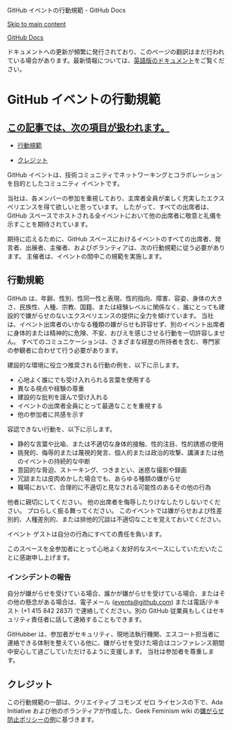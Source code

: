 GitHub イベントの行動規範 - GitHub Docs

[Skip to main content](#main-content)

[](/ja)[GitHub Docs](/ja)

ドキュメントへの更新が頻繁に発行されており、このページの翻訳はまだ行われている場合があります。最新情報については、[英語版のドキュメント](/en)をご覧ください。

GitHub イベントの行動規範
==========

[この記事では、次の項目が扱われます。](/site-policy/github-terms/github-event-code-of-conduct#in-this-article)
----------

* [行動規範](#行動規範)

* [クレジット](#クレジット)

GitHub イベントは、技術コミュニティでネットワーキングとコラボレーションを目的としたコミュニティ イベントです。

当社は、各メンバーの参加を重視しており、主席者全員が楽しく充実したエクスペリエンスを得て欲しいと思っています。 したがって、すべての出席者は、GitHub スペースでホストされる全イベントにおいて他の出席者に敬意と礼儀を示すことを期待されています。

期待に応えるために、GitHub スペースにおけるイベントのすべての出席者、発言者、出展者、主催者、およびボランティアは、次の行動規範に従う必要があります。 主催者は、イベントの間中この規範を実施します。

[](#行動規範)[]()行動規範
----------

GitHub は、年齢、性別、性同一性と表現、性的指向、障害、容姿、身体の大きさ、民族性、人種、宗教、国籍、または経験レベルに関係なく、誰にとっても建設的で嫌がらせのないエクスペリエンスの提供に全力を傾けています。 当社は、イベント出席者のいかなる種類の嫌がらせも許容せず、別のイベント出席者に身体的または精神的に危険、不安、おびえを感じさせる行動を一切許容しません。 すべてのコミュニケーションは、さまざまな経歴の所持者を含む、専門家の参観者に合わせて行う必要があります。

建設的な環境に役立つ推奨される行動の例を、以下に示します。

* 心地よく誰にでも受け入れられる言葉を使用する
* 異なる視点や経験の尊重
* 建設的な批判を謹んで受け入れる
* イベントの出席者全員にとって最適なことを重視する
* 他の参加者に共感を示す

容認できない行動を、以下に示します。

* 静的な言葉や比喩、または不適切な身体的接触、性的注目、性的誘惑の使用
* 挑発的、侮辱的または蔑視的発言、個人的または政治的攻撃、講演または他のイベントの持続的な中断
* 意図的な脅迫、ストーキング、つきまとい、迷惑な撮影や録画
* 冗談または皮肉めかした場合でも、あらゆる種類の嫌がらせ
* 職場において、合理的に不適切と見なされる可能性のあるその他の行為

他者に親切にしてください。 他の出席者を侮辱したりけなしたりしないでください。 プロらしく振る舞ってください。 このイベントでは嫌がらせおよび性差別的、人種差別的、または排他的冗談は不適切なことを覚えておいてください。

イベント ゲストは自分の行為にすべての責任を負います。

このスペースを全参加者にとって心地よく友好的なスペースにしていただいたことに感謝申し上げます。

### [](#インシデントの報告)[]()インシデントの報告 ###

自分が嫌がらせを受けている場合、誰かが嫌がらせを受けている場合、またはその他の懸念がある場合は、電子メール ([events@github.com](mailto:events@github.com)) または電話/テキスト (+1 415 842 2837) で連絡してください。別の GitHub 従業員もしくはセキュリティ責任者に話して連絡することもできます。

GitHubber は、参加者がセキュリティ、現地法執行機関、エスコート担当者に連絡できる体制を整えている他に、嫌がらせを受けた場合はコンファレンス期間中安心して過ごしていただけるように支援します。 当社は参加者を尊重します。

[](#クレジット)[]()クレジット
----------

この行動規範の一部は、クリエイティブ コモンズ ゼロ ライセンスの下で、Ada Initiative および他のボランティアが作成した、Geek Feminism wiki の[嫌がらせ防止ポリシーの例](https://geekfeminism.wikia.org/wiki/Conference_anti-harassment/Policy)に基づきます。
